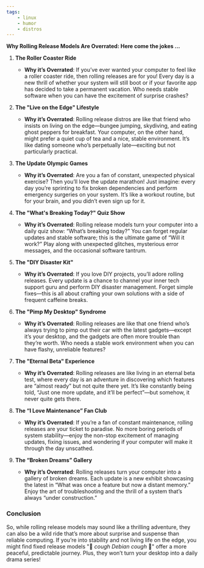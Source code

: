 ```yaml
---
tags:
    - linux
    - humor
    - distros
---
```

**Why Rolling Release Models Are Overrated: Here come the jokes ...**

1. **The Roller Coaster Ride**
   - **Why it’s Overrated**: If you’ve ever wanted your computer to feel like a roller coaster ride, then rolling releases are for you! Every day is a new thrill of whether your system will still boot or if your favorite app has decided to take a permanent vacation. Who needs stable software when you can have the excitement of surprise crashes?

2. **The "Live on the Edge" Lifestyle**
   - **Why it’s Overrated**: Rolling release distros are like that friend who insists on living on the edge—bungee jumping, skydiving, and eating ghost peppers for breakfast. Your computer, on the other hand, might prefer a quiet cup of tea and a nice, stable environment. It’s like dating someone who’s perpetually late—exciting but not particularly practical.

3. **The Update Olympic Games**
   - **Why it’s Overrated**: Are you a fan of constant, unexpected physical exercise? Then you’ll love the update marathon! Just imagine: every day you’re sprinting to fix broken dependencies and perform emergency surgeries on your system. It’s like a workout routine, but for your brain, and you didn’t even sign up for it.

4. **The "What's Breaking Today?" Quiz Show**
   - **Why it’s Overrated**: Rolling release models turn your computer into a daily quiz show: “What’s breaking today?” You can forget regular updates and stable software; this is the ultimate game of “Will it work?” Play along with unexpected glitches, mysterious error messages, and the occasional software tantrum.

5. **The "DIY Disaster Kit"**
   - **Why it’s Overrated**: If you love DIY projects, you’ll adore rolling releases. Every update is a chance to channel your inner tech support guru and perform DIY disaster management. Forget simple fixes—this is all about crafting your own solutions with a side of frequent caffeine breaks.

6. **The "Pimp My Desktop" Syndrome**
   - **Why it’s Overrated**: Rolling releases are like that one friend who’s always trying to pimp out their car with the latest gadgets—except it’s your desktop, and the gadgets are often more trouble than they’re worth. Who needs a stable work environment when you can have flashy, unreliable features?

7. **The "Eternal Beta" Experience**
   - **Why it’s Overrated**: Rolling releases are like living in an eternal beta test, where every day is an adventure in discovering which features are “almost ready” but not quite there yet. It’s like constantly being told, “Just one more update, and it’ll be perfect”—but somehow, it never quite gets there.

8. **The “I Love Maintenance” Fan Club**
   - **Why it’s Overrated**: If you’re a fan of constant maintenance, rolling releases are your ticket to paradise. No more boring periods of system stability—enjoy the non-stop excitement of managing updates, fixing issues, and wondering if your computer will make it through the day unscathed.

9. **The “Broken Dreams” Gallery**
   - **Why it’s Overrated**: Rolling releases turn your computer into a gallery of broken dreams. Each update is a new exhibit showcasing the latest in “What was once a feature but now a distant memory.” Enjoy the art of troubleshooting and the thrill of a system that’s always “under construction.”

### Conclusion

So, while rolling release models may sound like a thrilling adventure, they can also be a wild ride that’s more about surprise and suspense than reliable computing. If you’re into stability and not living life on the edge, you might find fixed release models "🚀 *cough Debian cough* 🚀" offer a more peaceful, predictable journey. Plus, they won’t turn your desktop into a daily drama series!
